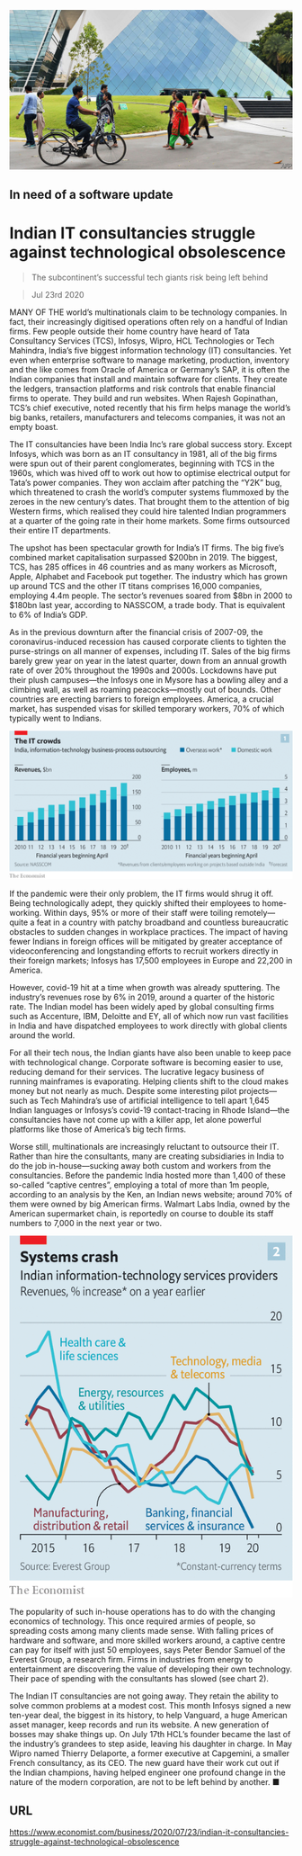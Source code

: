 ![](./images/20200725_WBP502_0.jpg)

## In need of a software update

# Indian IT consultancies struggle against technological obsolescence

> The subcontinent’s successful tech giants risk being left behind

> Jul 23rd 2020

MANY OF THE world’s multinationals claim to be technology companies. In fact, their increasingly digitised operations often rely on a handful of Indian firms. Few people outside their home country have heard of Tata Consultancy Services (TCS), Infosys, Wipro, HCL Technologies or Tech Mahindra, India’s five biggest information technology (IT) consultancies. Yet even when enterprise software to manage marketing, production, inventory and the like comes from Oracle of America or Germany’s SAP, it is often the Indian companies that install and maintain software for clients. They create the ledgers, transaction platforms and risk controls that enable financial firms to operate. They build and run websites. When Rajesh Gopinathan, TCS’s chief executive, noted recently that his firm helps manage the world’s big banks, retailers, manufacturers and telecoms companies, it was not an empty boast. 

The IT consultancies have been India Inc’s rare global success story. Except Infosys, which was born as an IT consultancy in 1981, all of the big firms were spun out of their parent conglomerates, beginning with TCS in the 1960s, which was hived off to work out how to optimise electrical output for Tata’s power companies. They won acclaim after patching the “Y2K” bug, which threatened to crash the world’s computer systems flummoxed by the zeroes in the new century’s dates. That brought them to the attention of big Western firms, which realised they could hire talented Indian programmers at a quarter of the going rate in their home markets. Some firms outsourced their entire IT departments.

The upshot has been spectacular growth for India’s IT firms. The big five’s combined market capitalisation surpassed $200bn in 2019. The biggest, TCS, has 285 offices in 46 countries and as many workers as Microsoft, Apple, Alphabet and Facebook put together. The industry which has grown up around TCS and the other IT titans comprises 16,000 companies, employing 4.4m people. The sector’s revenues soared from $8bn in 2000 to $180bn last year, according to NASSCOM, a trade body. That is equivalent to 6% of India’s GDP. 

As in the previous downturn after the financial crisis of 2007-09, the coronavirus-induced recession has caused corporate clients to tighten the purse-strings on all manner of expenses, including IT. Sales of the big firms barely grew year on year in the latest quarter, down from an annual growth rate of over 20% throughout the 1990s and 2000s. Lockdowns have put their plush campuses—the Infosys one in Mysore has a bowling alley and a climbing wall, as well as roaming peacocks—mostly out of bounds. Other countries are erecting barriers to foreign employees. America, a crucial market, has suspended visas for skilled temporary workers, 70% of which typically went to Indians.



![](./images/20200725_WBC525.png)

If the pandemic were their only problem, the IT firms would shrug it off. Being technologically adept, they quickly shifted their employees to home-working. Within days, 95% or more of their staff were toiling remotely—quite a feat in a country with patchy broadband and countless bureaucratic obstacles to sudden changes in workplace practices. The impact of having fewer Indians in foreign offices will be mitigated by greater acceptance of videoconferencing and longstanding efforts to recruit workers directly in their foreign markets; Infosys has 17,500 employees in Europe and 22,200 in America. 

However, covid-19 hit at a time when growth was already sputtering. The industry’s revenues rose by 6% in 2019, around a quarter of the historic rate. The Indian model has been widely aped by global consulting firms such as Accenture, IBM, Deloitte and EY, all of which now run vast facilities in India and have dispatched employees to work directly with global clients around the world. 

For all their tech nous, the Indian giants have also been unable to keep pace with technological change. Corporate software is becoming easier to use, reducing demand for their services. The lucrative legacy business of running mainframes is evaporating. Helping clients shift to the cloud makes money but not nearly as much. Despite some interesting pilot projects—such as Tech Mahindra’s use of artificial intelligence to tell apart 1,645 Indian languages or Infosys’s covid-19 contact-tracing in Rhode Island—the consultancies have not come up with a killer app, let alone powerful platforms like those of America’s big tech firms.

Worse still, multinationals are increasingly reluctant to outsource their IT. Rather than hire the consultants, many are creating subsidiaries in India to do the job in-house—sucking away both custom and workers from the consultancies. Before the pandemic India hosted more than 1,400 of these so-called “captive centres”, employing a total of more than 1m people, according to an analysis by the Ken, an Indian news website; around 70% of them were owned by big American firms. Walmart Labs India, owned by the American supermarket chain, is reportedly on course to double its staff numbers to 7,000 in the next year or two.



![](./images/20200725_WBC543.png)

The popularity of such in-house operations has to do with the changing economics of technology. This once required armies of people, so spreading costs among many clients made sense. With falling prices of hardware and software, and more skilled workers around, a captive centre can pay for itself with just 50 employees, says Peter Bendor Samuel of the Everest Group, a research firm. Firms in industries from energy to entertainment are discovering the value of developing their own technology. Their pace of spending with the consultants has slowed (see chart 2).

The Indian IT consultancies are not going away. They retain the ability to solve common problems at a modest cost. This month Infosys signed a new ten-year deal, the biggest in its history, to help Vanguard, a huge American asset manager, keep records and run its website. A new generation of bosses may shake things up. On July 17th HCL’s founder became the last of the industry’s grandees to step aside, leaving his daughter in charge. In May Wipro named Thierry Delaporte, a former executive at Capgemini, a smaller French consultancy, as its CEO. The new guard have their work cut out if the Indian champions, having helped engineer one profound change in the nature of the modern corporation, are not to be left behind by another. ■

## URL

https://www.economist.com/business/2020/07/23/indian-it-consultancies-struggle-against-technological-obsolescence
